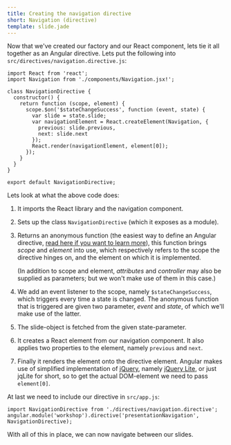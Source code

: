```yaml
---
title: Creating the navigation directive
short: Navigation (directive)
template: slide.jade
---
```


Now that we've created our factory and our React component, lets tie it all together as an Angular directive. Lets put the following into ```src/directives/navigation.directive.js```:

    import React from 'react';
    import Navigation from './components/Navigation.jsx!';

    class NavigationDirective {
      constructor() {
        return function (scope, element) {
          scope.$on('$stateChangeSuccess', function (event, state) {
            var slide = state.slide;
            var navigationElement = React.createElement(Navigation, {
              previous: slide.previous,
              next: slide.next
            });
            React.render(navigationElement, element[0]);
          });
        }
      }
    }

    export default NavigationDirective;

Lets look at what the above code does:

1.  It imports the React library and the navigation component.
2.  Sets up the class ```NavigationDirective``` (which it exposes as a module).
3.  Returns an anonymous function (the easiest way to define an Angular directive, [read here if you want to learn more](https://docs.angularjs.org/guide/directive)), this function brings _scope_ and _element_ into use, which respectively refers to the scope the directive hinges on, and the element on which it is implemented.

    (In addition to scope and element, _attributes_ and _controller_ may also be supplied as parameters; but we won't make use of them in this case.)
4.  We add an event listener to the scope, namely ```$stateChangeSuccess```, which triggers every time a state is changed. The anonymous function that is triggered are given two parameter, _event_ and _state_, of which we'll make use of the latter.
5.  The slide-object is fetched from the given state-parameter.
6.  It creates a React element from our navigation component. It also applies two properties to the element, namely ```previous``` and ```next```.
7.  Finally it renders the element onto the directive element. Angular makes use of simplified implementation of [jQuery](http://jquery.com/), namely [jQuery Lite](https://docs.angularjs.org/api/ng/function/angular.element), or just jqLite for short, so to get the actual DOM-element we need to pass ```element[0]```.

At last we need to include our directive in ```src/app.js```:

    import NavigationDirective from './directives/navigation.directive';
    angular.module('workshop').directive('presentationNavigation', NavigationDirective);
    
With all of this in place, we can now navigate between our slides.